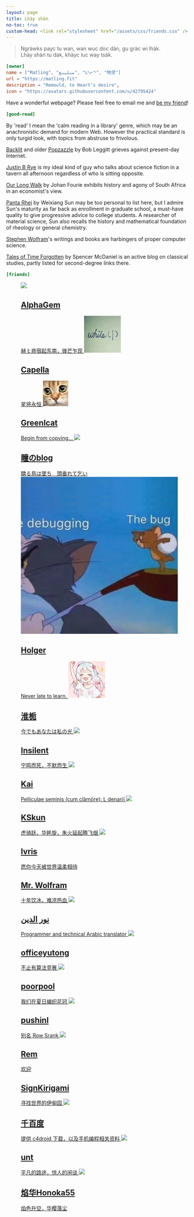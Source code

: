 ```yaml
---
layout: page
title: Lhày shàn
no-toc: true
custom-head: <link rel="stylesheet" href="/assets/css/friends.css" />
---
```


> Ngràwks payc tu wan, wan wuc doc dàn, gu gràc wi lhàk.  
> Lhày shàn tu dak, khàyc luc way tsàk.  

```toml
[owner]
name = ["Matling", "متلينغ", "ᒪᑦᓕᖕ", "物灵"]
url = "https://matling.fit"
description = "Remould, to Heart’s desire",
icon = "https://avatars.githubusercontent.com/u/42795424"
```

Have a wonderful webpage? Please feel free to email me and [be my friend](m&#97;ilto:hi&#64;matling.fit)!

```toml
[good-read]
```

By 'read' I mean the 'calm reading in a library' genre, which may be an anachronistic demand for modern Web. However the practical standard is only turgid look, with topics from abstruse to frivolous.

[Backlit](https://backlit.neocities.org/) and older [Popzazzle](https://popzazzle.blogspot.com/) by Bob Leggitt grieves against present-day Internet.

[Justin B Rye](http://jbr.me.uk) is my ideal kind of guy who talks about science fiction in a tavern all afternoon regardless of who is sitting opposite.

[Our Long Walk](https://www.ourlongwalk.com/) by Johan Fourie exhibits history and agony of South Africa in an economist's view.

[Panta Rhei](https://www.andrewsun.net/panta-rhei) by Weixiang Sun may be too personal to list here, but I admire Sun's maturity as far back as enrollment in graduate school, a must-have quality to give progressive advice to college students. A researcher of material science, Sun also recalls the history and mathematical foundation of rheology or general chemistry.

[Stephen Wolfram](https://writings.stephenwolfram.com/)'s writings and books are harbingers of proper computer science.

[Tales of Time Forgotten](https://talesoftimesforgotten.com/) by Spencer McDaniel is an active blog on classical studies, partly listed for second-degree links there.

```toml
[friends]
```

<dl class="ml-card-list">
<dt><!-- It is as easy as breath for you to find the empty element, right?
The list is sort by Tungdzih fang'onn, the General Chinese. --></dt>
<dd>
  <a class="ml-card-anchor" href="https://alphagem.github.io/">
    <img src="https://avatars.githubusercontent.com/u/34670422?v=4" />
	<h2>AlphaGem</h2>
    <span lang="cdo">赫〻商宿起东南，锋芒乍现</span>
  </a>
  <a class="ml-card-anchor" href="https://www.cnblogs.com/Capella/">
	<img src="/assets/img/friends/capella.png" />
	<h2>Capella</h2>
	<span lang="cjy">星将永恒</span>
  </a>
  <a class="ml-card-anchor" href="https://www.cnblogs.com/lfyzoi/">
	<img src="/assets/img/friends/greenlcat.png" />
	<h2>Greenlcat</h2>
  	<span>Begin from copying…</span>
  </a>
  <a class="ml-card-anchor" href="https://hetong-re4per.com">
	<img src="https://gravatar.com/avatar/483e3b3470d53aa874a893395140b05f" />
	<h2>瞳のblog</h2>
    <span lang="ja">驕る鳥は墜ち　頭垂れて乞い</span>
  </a>
  <a class="ml-card-anchor" href="https://holgerbest.top">
	<img src="/assets/img/friends/holger.png" />
	<h2>Holger</h2>
	<span lang="en">Never late to learn.</span>
  </a>
  <a class="ml-card-anchor" href="https://www.cnblogs.com/Emotion-Blog/">
	<img src="/assets/img/friends/emotion.png" />
	<h2>淮栀</h2>
	<span lang="ja">今でもあなたは私の光</span>
  </a>
  <a class="ml-card-anchor" href="https://insilent.github.io/">
	<img src="https://avatars.githubusercontent.com/u/35595478?v=4" />
	<h2>Insilent</h2>
    <span lang="cmn">宁鸣而死，不默而生</span>
  </a>
  <a class="ml-card-anchor" href="https://www.kai-wang.com">
	<img src="https://avatars.githubusercontent.com/u/109669163" />
	<h2>Kai</h2>
    <span lang="la">Pelliculae seminis (cum clāmōre): L denariī</span>
  </a>
  <a class="ml-card-anchor" href="https://ksmeow.moe/">
	<img src="https://avatars.githubusercontent.com/u/5047602?v=4" />
	<h2>KSkun</h2>
    <span>虎骑跃，华眊旋，朱火延起腾飞烟</span>
  </a>
  <a class="ml-card-anchor" href="https://lvris.com/">
	<img src="https://lvris.com/img/avatar_hu8b9dfb1b349093484538a018e53c1a27_7126_300x0_resize_box_3.png" />
	<h2>lvris</h2>
    <span lang="cmn">愿你今天被世界温柔相待</span>
  </a>
  <a class="ml-card-anchor" href="https://www.cnblogs.com/Mr-WolframsMgcBox">
	<h2>Mr. Wolfram</h2>
    <span lang="cmn">十年饮冰，难凉热血</span>
  </a>
  <a class="ml-card-anchor" href="https://www.noureddin.dev/">
	<img src="https://avatars.githubusercontent.com/u/2486008?v=4" />
	<h2>نور الدين</h2>
    <span>Programmer and technical Arabic translator</span>
  </a>
  <a class="ml-card-anchor" href="https://yutong.site/">
	<img src="https://avatars.githubusercontent.com/u/9004058?v=4" />
	<h2>officeyutong</h2>
    <span lang="cmn">不止有算法竞赛</span>
  </a>
  <a class="ml-card-anchor" href="https://yxchen.net">
	<img src="https://yxchen.net/images/icons/logo.png" />
	<h2>poorpool</h2>
    <span lang="cmn">我们在夏日编织花冠</span>
  </a>
  <a class="ml-card-anchor" href="https://pushinl.github.io/">
	<img src="https://pushinl.github.io/assets/blogava.jpg" />
	<h2>pushinl</h2>
    <span lang="cmn">别名 Row Srank</span>
  </a>
  <a class="ml-card-anchor" href="https://remrin.dev/">
  	<img src="https://cravatar.cn/avatar/a81030808a134b6d67b5aa9a835a6aa5?s=112" />
	<h2>Rem</h2>
	<span lang="cmn">欢迎</span>
  </a>
  <a class="ml-card-anchor" href="https://krgm.moe">
  	<h2>SignKirigami</h2>
	<span lang="cmn">寻找世界的伊甸园</span>
  </a>
  <a class="ml-card-anchor" href="https://blog.qaiu.top">
  	<img src="https://blog.qaiu.top/logo" />
  	<h2>千百度</h2>
	<span lang="cmn">提供 c4droid 下载，以及手机编程相关资料</span>
  </a>
  <a class="ml-card-anchor" href="https://phesoca.com">
	<img src="https://phesoca.com/wp-content/uploads/avatar-theorie.png" />
	<h2>unt</h2>
    <span lang="cmn">平凡的路途，惊人的闲谈</span>
  </a>
  <a class="ml-card-anchor" href="https://honoka55.github.io/">
	<img src="https://avatars.githubusercontent.com/u/71088406?v=4" />
	<h2>焰华Honoka55</h2>
    <span lang="cmn">焰色升空，华樱落尘</span>
  </a>
</dd>
</dl>
